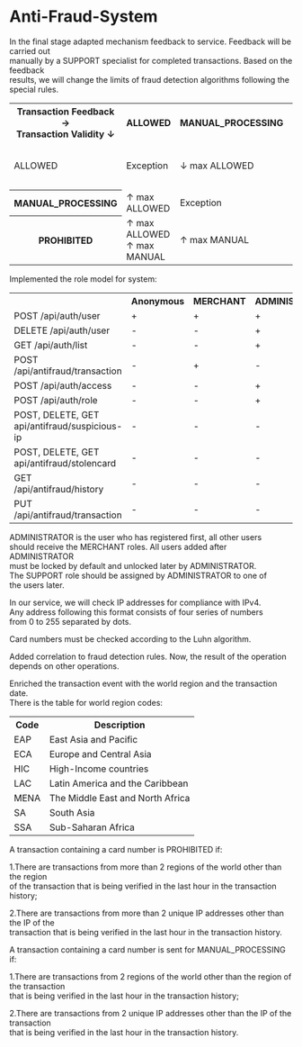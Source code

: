 # Anti-Fraud-System
In the final stage adapted mechanism feedback to service. Feedback will be carried out</br>
manually by a SUPPORT specialist for completed transactions. Based on the feedback</br>
results, we will change the limits of fraud detection algorithms following the special rules.

<table>
    <tr>
        <th>Transaction Feedback →</br>
        Transaction Validity ↓</th>
        <th>ALLOWED</th>
        <th>MANUAL_PROCESSING</th>
        <th>PROHIBITED</th>
    </tr>
    <tr>
        <td>ALLOWED</td>
        <td>Exception</td>
        <td>↓ max ALLOWED</td>
        <td>↓ max ALLOWED
            </br>↓ max MANUAL</td>
    </tr>
    <tr>
        <th>MANUAL_PROCESSING</th>
        <td>↑ max ALLOWED</td>
        <td>Exception</td>
        <td>↓ max MANUAL</td>
    </tr>
    <tr>
        <th>PROHIBITED</th>
        <td>↑ max ALLOWED</br>
            ↑ max MANUAL</td>
        <td>↑ max MANUAL</td>
        <td>Exception</td>
    </tr>
    </tbody>
</table>

Implemented the role model for system:</br>
<table>
<tr>
    <th></th>
    <th>Anonymous</th>
    <th>MERCHANT</th>
    <th>ADMINISTRATOR</th>
    <th>SUPPORT</th>
</tr>
<tr>
    <td>POST /api/auth/user</td>
    <td>+</td>
    <td>+</td>
    <td>+</td>
    <td>+</td>
</tr>
<tr>
    <td>DELETE /api/auth/user</td>
    <td>-</td>
    <td>-</td>
    <td>+</td>
    <td>-</td>
</tr>
<tr>
    <td>GET /api/auth/list</td>
    <td>-</td>
    <td>-</td>
    <td>+</td>
    <td>+</td>
</tr>
<tr>
    <td>POST /api/antifraud/transaction</td>
    <td>-</td>
    <td>+</td>
    <td>-</td>
    <td>-</td>
</tr>
<tr>
    <td>POST /api/auth/access</td>
    <td>-</td>
    <td>-</td>
    <td>+</td>
    <td>-</td>
</tr>
<tr>
    <td>POST /api/auth/role</td>
    <td>-</td>
    <td>-</td>
    <td>+</td>
    <td>-</td>
</tr>
<tr>
    <td>POST, DELETE, GET api/antifraud/suspicious-ip</td>
    <td>-</td>
    <td>-</td>
    <td>-</td>
    <td>+</td>
</tr>
<tr>
    <td>POST, DELETE, GET api/antifraud/stolencard</td>
    <td>-</td>
    <td>-</td>
    <td>-</td>
    <td>+</td>
</tr>
<tr>
    <td>GET /api/antifraud/history</td>
    <td>-</td>
    <td>-</td>
    <td>-</td>
    <td>+</td>
</tr>
<tr>
    <td>PUT /api/antifraud/transaction</td>
    <td>-</td>
    <td>-</td>
    <td>-</td>
    <td>+</td>
</tr>
</table>

ADMINISTRATOR is the user who has registered first, all other users</br>
should receive the MERCHANT roles. All users added after ADMINISTRATOR</br>
must be locked by default and unlocked later by ADMINISTRATOR.</br>
The SUPPORT role should be assigned by ADMINISTRATOR to one of</br>
the users later.

In our service, we will check IP addresses for compliance with IPv4.</br>
Any address following this format consists of four series of numbers</br>
from 0 to 255 separated by dots.

Card numbers must be checked according to the Luhn algorithm.

Added correlation to fraud detection rules. Now, the result of the operation</br>
depends on other operations.

Enriched the transaction event with the world region and the transaction date.</br>
There is the table for world region codes:

<table>
    <tr>
        <th>Code</th>
        <th>Description</th>
    </tr>
    <tr>
        <td>EAP</td>
        <td>East Asia and Pacific</td>
    </tr>
    <tr>
        <td>ECA</td>
        <td>Europe and Central Asia</td>
    </tr>
    <tr>
        <td>HIC</td>
        <td>High-Income countries</td>
    </tr>
    <tr>
        <td>LAC</td>
        <td>Latin America and the Caribbean</td>
    </tr>
    <tr>
        <td>MENA</td>
        <td>The Middle East and North Africa</td>
    </tr>
    <tr>
        <td>SA</td>
        <td>South Asia</td>
    </tr>
    <tr>
        <td>SSA</td>
        <td>Sub-Saharan Africa</td>
    </tr>
</table>

A transaction containing a card number is PROHIBITED if:

1.There are transactions from more than 2 regions of the world other than the region</br>
of the transaction that is being verified in the last hour in the transaction history;

2.There are transactions from more than 2 unique IP addresses other than the IP of the</br>
transaction that is being verified in the last hour in the transaction history.

A transaction containing a card number is sent for MANUAL_PROCESSING if:

1.There are transactions from 2 regions of the world other than the region of the transaction</br>
that is being verified in the last hour in the transaction history;

2.There are transactions from 2 unique IP addresses other than the IP of the transaction</br>
that is being verified in the last hour in the transaction history.
